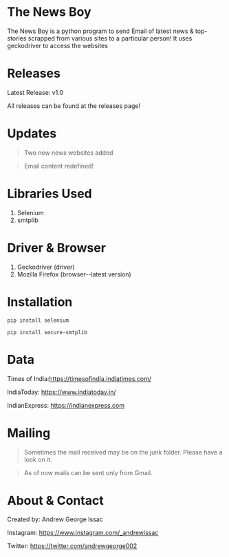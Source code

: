 # The News Boy
 The News Boy is a python program to send Email of latest news & top-stories scrapped from various sites to a particular person! It uses geckodriver to access the websites
 
 # Releases 
 Latest Release: v1.0
 
 All releases can be found at the releases page!
 
 # Updates
 >Two new news websites added
 
 > Email content redefined!
 
 # Libraries Used
 1. Selenium
 2. smtplib 
 
 # Driver & Browser
 1. Geckodriver (driver)
 2. Mozilla Firefox (browser--latest version)
 
 # Installation
```
pip install selenium
```
```
pip install secure-smtplib
```
# Data
Times of India:<https://timesofindia.indiatimes.com/>

IndiaToday: <https://www.indiatoday.in/>

IndianExpress: <https://indianexpress.com>

# Mailing 
>Sometimes the mail received may be on the junk folder. Please have a look on it.

>As of now mails can be sent only from Gmail.

# About & Contact
Created by: Andrew George Issac

Instagram: <https://www.instagram.com/_andrewissac>

Twitter: <https://twitter.com/andrewgeorge002>

